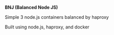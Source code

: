 **BNJ (Balanced Node JS)**

Simple 3 node.js containers balanced by haproxy

Built using node.js, haproxy, and docker